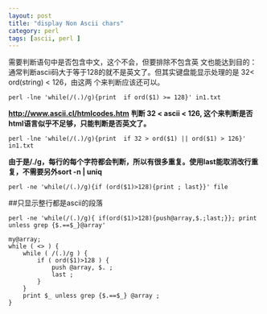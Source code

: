 ```yaml
---
layout: post
title: "display Non Ascii chars"
category: perl
tags: [ascii, perl ]
---
```


需要判断语句中是否包含中文，这个不会，但要排除不包含英
文也能达到目的：
通常判断ascii码大于等于128的就不是英文了。但其实键盘能显示处理的是 32< ord(string) < 126，由这两
个来判断应该还可以。

```
perl -lne 'while(/(.)/g){print  if ord($1) >= 128}' in1.txt 
```

**http://www.ascii.cl/htmlcodes.htm**
**判断 32 < ascii < 126, 这个来判断是否html语言似乎不足够，只能判断是否英文了。**

```
perl -lne 'while(/(.)/g){print  if 32 > ord($1) || ord($1) > 126}' in1.txt
```

**由于是/./g，每行的每个字符都会判断，所以有很多重复。使用last能取消改行重复，不需要另外sort -n | uniq**

```
perl -ne 'while(/(.)/g){if (ord($1)>128){print ; last}}' file
```

##只显示整行都是ascii的段落

```
perl -ne 'while(/(.)/g){ if(ord($1)>128){push@array,$.;last;}}; print unless grep {$.==$_}@array'
```

```
my@array;
while ( <> ) {
    while ( /(.)/g ) {
        if ( ord($1)>128 ) {
            push @array, $. ;
            last ;
        }
    }
    print $_ unless grep {$.==$_} @array ;
}
```
